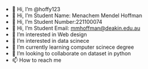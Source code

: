 - 👋 Hi, I’m @hoffy123
- 👋 Hi, I’m Student Name: Menachem Mendel Hoffman
- 👋 Hi, I’m Student Number:221100074
- 👋 Hi, I’m Student Email: mmhoffman@deakin.edu.au
- 👀 I’m interested in Web design
- 👀 I’m interested in data scinece
- 🌱 I’m currently learning computer scinece degree
- 💞️ I’m looking to collaborate on dataset in python
- 📫 How to reach me 

<!---
hoffy123/hoffy123 is a ✨ special ✨ repository because its `README.md` (this file) appears on your GitHub profile.
You can click the Preview link to take a look at your changes.
--->

